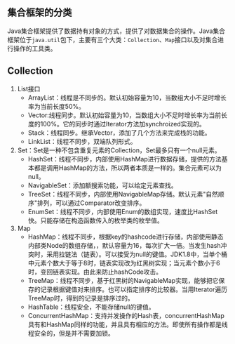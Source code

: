 ## 集合框架的分类

Java集合框架提供了数据持有对象的方式，提供了对数据集合的操作。Java集合框架位于`java.util`包下，主要有三个大类：`Collection`、`Map`接口以及对集合进行操作的工具类。

## Collection

1. List接口
   - ArrayList：线程是不同步的。默认初始容量为10，当数组大小不足时增长率为当前长度50%。
   - Vector:线程同步。默认初始容量为10，当数组大小不足时增长率为当前长度的100%。它的同步时通过Iterator方法加synchroized实现的。
   - Stack：线程同步。继承Vector，添加了几个方法来完成栈的功能。
   - LinkList：线程不同步，双端队列形式。
2. Set：Set是一种不包含重复元素的Collection，Set最多只有一个null元素。
   - HashSet：线程不同步，内部使用HashMap进行数据存储，提供的方法基本都是调用HashMap的方法，所以两者本质是一样的。集合元素可以为null。
   - NavigableSet：添加额搜索功能，可以给定元素查找。
   - TreeSet：线程不同步，内部使用NavigableMap存储。默认元素"自然顺序"排列，可以通过Comparator改变排序。
   - EnumSet：线程不同步，内部使用Enum的数组实现，速度比HashSet快。只能存储在构造函数传入的枚举类的枚举值。
3. Map
   - HashMap：线程不同步，根据key的hashcode进行存储，内部使用静态内部类Node的数组存储，，默认容量为16，每次扩大一倍。当发生hash冲突时，采用拉链法（链表）。可以接受为null的键值。JDK1.8中，当单个桶中元素个数大于等于8时，链表实现改为红黑树实现；当元素个数小于6时，变回链表实现。由此来防止hashCode攻击。
   - TreeMap：线程不同步，基于红黑树的NavigableMap实现，能够把它保存的记录根据键值对来排序。也可以指定排序的比较器。当用Iterator遍历TreeMap时，得到的记录是排序过的。
   - HashTable：线程安全，不能存储null的键值。
   - ConcurrentHashMap：支持并发操作的Hash表，concurrentHashMap具有和HashMap同样的功能，并且具有相应的方法。即使所有操作都是线程安全的，但是并不需要加锁。